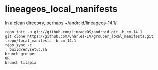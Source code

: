 # lineageos_local_manifests

In a clean directory, perhaps ~/android/lineageos-14.1/ :

```
repo init -u git://github.com/LineageOS/android.git -b cm-14.1
git clone https://github.com/Charles-IV/grouper_local_manifests.git .repo/local_manifests -b cm-14.1
repo sync -c 
. build/envsetup.sh
brunch grouper
OR
brunch tilapia
```
